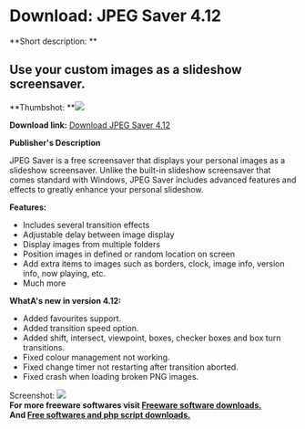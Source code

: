 # Download: JPEG Saver 4.12

**Short description: **

## Use your custom images as a slideshow screensaver.

  
**Thumbshot: **![](http://www.freewarefiles.com/screenshot/jpegsaver_md.jpg)   
  
**Download link:** [Download JPEG Saver 4.12](http://freesoftwares.boysofts.com/JPEG-Saver_program_92000.html)  
  

**Publisher's Description**  
  

JPEG Saver is a free screensaver that displays your personal images as a
slideshow screensaver. Unlike the built-in slideshow screensaver that comes
standard with Windows, JPEG Saver includes advanced features and effects to
greatly enhance your personal slideshow.

**Features:**

  * Includes several transition effects 
  * Adjustable delay between image display 
  * Display images from multiple folders 
  * Position images in defined or random location on screen 
  * Add extra items to images such as borders, clock, image info, version info, now playing, etc. 
  * Much more 

**WhatA's new in version 4.12:**

  * Added favourites support. 
  * Added transition speed option. 
  * Added shift, intersect, viewpoint, boxes, checker boxes and box turn transitions. 
  * Fixed colour management not working. 
  * Fixed change timer not restarting after transition aborted. 
  * Fixed crash when loading broken PNG images. 

  
  
Screenshot: ![](http://www.freewarefiles.com/screenshot/jpegsaver.jpg)  
**For more freeware softwares visit [Freeware software downloads.](http://freesoftwares.boysofts.com/)**   
**And [Free softwares and php script downloads.](http://www.boysofts.com/)**

